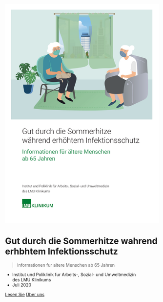 ![cover](report/cover.png ':size=50%')

# Gut durch die Sommerhitze wahrend erhbhtem lnfektionsschutz

> lnformationen fur altere Menschen ab 65 Jahren

- lnstitut und Poliklinik fur Arbeits-, Sozial- und Umweltmedizin<br>
des LMU Klinikums
- Juli 2020

[Lesen Sie](report/chapter_2.md) [Über uns](basics/overview.md) 
